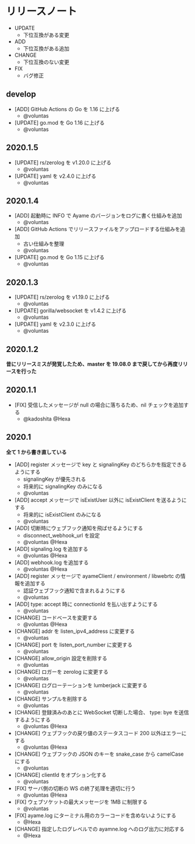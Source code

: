 # リリースノート

- UPDATE
    - 下位互換がある変更
- ADD
    - 下位互換がある追加
- CHANGE
    - 下位互換のない変更
- FIX
    - バグ修正

## develop

- [ADD] GitHub Actions の Go を 1.16 に上げる
    - @voluntas
- [UPDATE] go.mod を Go 1.16 に上げる
    - @voluntas

## 2020.1.5

- [UPDATE] rs/zerolog を v1.20.0 に上げる
    - @voluntas
- [UPDATE] yaml を v2.4.0 に上げる
    - @voluntas

## 2020.1.4

- [ADD] 起動時に INFO で Ayame のバージョンをログに書く仕組みを追加
    - @voluntas
- [ADD] GitHub Actions でリリースファイルをアップロードする仕組みを追加
    - 古い仕組みを整理
    - @voluntas
- [UPDATE] go.mod を Go 1.15 に上げる
    - @voluntas

## 2020.1.3

- [UPDATE] rs/zerolog を v1.19.0 に上げる
    - @voluntas
- [UPDATE] gorilla/websocket を v1.4.2 に上げる
    - @voluntas
- [UPDATE] yaml を v2.3.0 に上げる
    - @voluntas

## 2020.1.2

**昔にリリースミスが発覚したため、master を 19.08.0 まで戻してから再度リリースを行った**

## 2020.1.1

- [FIX] 受信したメッセージが null の場合に落ちるため、nil チェックを追加する
    - @kadoshita @Hexa

## 2020.1

**全て 1 から書き直している**

- [ADD] register メッセージで key と signalingKey のどちらかを指定できるようにする
    - signalingKey が優先される
    - 将来的に signalingKey のみになる
    - @voluntas
- [ADD] accept メッセージで isExistUser 以外に isExistClient を送るようにする
    - 将来的に isExistClient のみになる
    - @voluntas
- [ADD] 切断時にウェブフック通知を飛ばせるようにする
    - disconnect_webhook_url を設定
    - @voluntas @Hexa
- [ADD] signaling.log を追加する
    - @voluntas @Hexa
- [ADD] webhook.log を追加する
    - @voluntas @Hexa
- [ADD] register メッセージで ayameClient / environment / libwebrtc の情報を追加する
    - 認証ウェブフック通知で含まれるようにする
    - @voluntas
- [ADD] type: accept 時に connectionId を払い出すようにする
    - @voluntas
- [CHANGE] コードベースを変更する
    - @voluntas @Hexa
- [CHANGE] addr を listen_ipv4_address に変更する
    - @voluntas
- [CHANGE] port を listen_port_number に変更する
    - @voluntas
- [CHANGE] allow_origin 設定を削除する
    - @voluntas
- [CHANGE] ロガーを zerolog に変更する
    - @voluntas
- [CHANGE] ログローテーションを lumberjack に変更する
    - @voluntas
- [CHANGE] サンプルを削除する
    - @voluntas
- [CHANGE] 登録済みのあとに WebSocket 切断した場合、 type: bye を送信するようにする
    - @voluntas @Hexa
- [CHANGE] ウェブフックの戻り値のステータスコード 200 以外はエラーにする
    - @voluntas @Hexa
- [CHANGE] ウェブフックの JSON のキーを snake_case から camelCase にする
    - @voluntas
- [CHANGE] clientId をオプション化する
    - @voluntas
- [FIX] サーバ側の切断の WS の終了処理を適切に行う
    - @voluntas @Hexa
- [FIX] ウェブソケットの最大メッセージを 1MB に制限する
    - @voluntas
- [FIX] ayame.log にターミナル用のカラーコードを含めないようにする
    - @Hexa
- [CHANGE] 指定したログレベルでの ayamne.log へのログ出力に対応する
    - @Hexa
